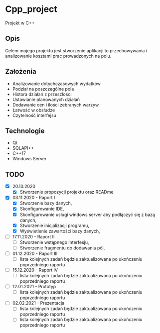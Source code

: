 # Cpp_project
Projekt w C++

## Opis
Celem mojego projektu jest stworzenie aplikacji to przechowywania i analizowanie kosztami prac prowadzonych na polu.

## Założenia
- Analizowanie dotychczasowych wydatków
- Podział na poszczególne pola
- Histora działań z przeszłości
- Ustawianie planowanych działań
- Dodawanie cen i ilości zebranych warzyw
- Łatwość w obsłudze
- Czytelność interfejsu

## Technologie
* Qt
* SQLAPI++
* C++17
* Windows Server

## TODO

- [x] 20.10.2020 
    - [x] Stworzenie propozycji projektu oraz READme
- [x] 03.11.2020 - Raport I
    - [x] Stworzenie bazy danych,
    - [x] Skonfigurowanie IDE,
    - [x] Skonfigurowanie usługi windows server aby podłączyć się z bazą danych,
    - [x] Stworzenie inicjalizacji programu,
    - [x] Wyświetlenie zawartości bazy danych, 
- [ ] 17.11.2020 - Raport II
    - [ ] Stworzenie wstępnego interfesju,
    - [ ] Stworzenie fragmentu do dodawania pól,
- [ ] 01.12.2020 - Raport III
    - [ ] lista kolejnych zadań będzie zaktualizowana po ukończeniu poprzedniego raportu
- [ ] 15.12.2020 - Raport IV
    - [ ] lista kolejnych zadań będzie zaktualizowana po ukończeniu poprzedniego raportu
- [ ] 12.01.2021 - Prototyp 
    - [ ] lista kolejnych zadań będzie zaktualizowana po ukończeniu poprzedniego raportu
- [ ] 02.02.2021 - Prezentacja
    - [ ] lista kolejnych zadań będzie zaktualizowana po ukończeniu poprzedniego raportu
    - [ ] lista kolejnych zadań będzie zaktualizowana po ukończeniu poprzedniego raportu
